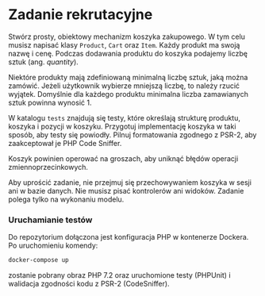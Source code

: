 Zadanie rekrutacyjne
====================

Stwórz prosty, obiektowy mechanizm koszyka zakupowego. W tym celu musisz napisać klasy `Product`, `Cart` oraz `Item`.
Każdy produkt ma swoją nazwę i cenę. Podczas dodawania produktu do koszyka podajemy liczbę sztuk (ang. _quantity_).

Niektóre produkty mają zdefiniowaną minimalną liczbę sztuk, jaką można zamówić.
Jeżeli użytkownik wybierze mniejszą liczbę, to należy rzucić wyjątek.
Domyślnie dla każdego produktu minimalna liczba zamawianych sztuk powinna wynosić 1.

W katalogu `tests` znajdują się testy, które określają strukturę produktu, koszyka i pozycji w koszyku.
Przygotuj implementację koszyka w taki sposób, aby testy się powiodły.
Pilnuj formatowania zgodnego z PSR-2, aby zaakceptował je PHP Code Sniffer.

Koszyk powinien operować na groszach, aby uniknąć błędów operacji zmiennoprzecinkowych.

Aby uprościć zadanie, nie przejmuj się przechowywaniem koszyka w sesji ani w bazie danych.
Nie musisz pisać kontrolerów ani widoków.
Zadanie polega tylko na wykonaniu modelu.

### Uruchamianie testów
Do repozytorium dołączona jest konfiguracja PHP w kontenerze Dockera. Po uruchomieniu komendy:
```bash
docker-compose up
```
zostanie pobrany obraz PHP 7.2 oraz uruchomione testy (PHPUnit) i walidacja zgodności kodu z PSR-2
(CodeSniffer).
